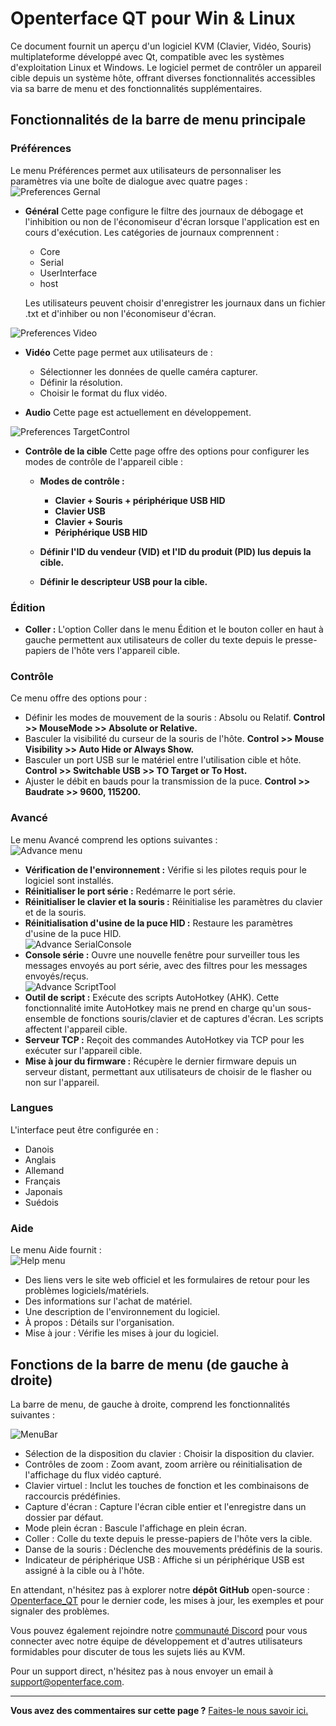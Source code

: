 # Openterface QT pour Win & Linux

Ce document fournit un aperçu d'un logiciel KVM (Clavier, Vidéo, Souris) multiplateforme développé avec Qt, compatible avec les systèmes d'exploitation Linux et Windows. Le logiciel permet de contrôler un appareil cible depuis un système hôte, offrant diverses fonctionnalités accessibles via sa barre de menu et des fonctionnalités supplémentaires.

## Fonctionnalités de la barre de menu principale

### Préférences

Le menu Préférences permet aux utilisateurs de personnaliser les paramètres via une boîte de dialogue avec quatre pages :<br>
![Preferences Gernal](https://assets.openterface.com/images/qt/preferenceGernal.png)

-   **Général** Cette page configure le filtre des journaux de débogage et l'inhibition ou non de l'économiseur d'écran lorsque l'application est en cours d'exécution. Les catégories de journaux comprennent :

    -   Core
    -   Serial
    -   UserInterface
    -   host

    Les utilisateurs peuvent choisir d'enregistrer les journaux dans un fichier .txt et d'inhiber ou non l'économiseur d'écran.<br>

![Preferences Video](https://assets.openterface.com/images/qt/preferenceVideo.png)

-   **Vidéo** Cette page permet aux utilisateurs de :

    -   Sélectionner les données de quelle caméra capturer.
    -   Définir la résolution.
    -   Choisir le format du flux vidéo.

-   **Audio** Cette page est actuellement en développement.<br>

![Preferences TargetControl](https://assets.openterface.com/images/qt/preferenceTargetControl.png)

-   **Contrôle de la cible** Cette page offre des options pour configurer les modes de contrôle de l'appareil cible :

    -   **Modes de contrôle :**

        -   **Clavier + Souris + périphérique USB HID**
        -   **Clavier USB**
        -   **Clavier + Souris**
        -   **Périphérique USB HID**

    -   **Définir l'ID du vendeur (VID) et l'ID du produit (PID) lus depuis la cible.**
    -   **Définir le descripteur USB pour la cible.**

### Édition

-   **Coller :** L'option Coller dans le menu Édition et le bouton coller en haut à gauche permettent aux utilisateurs de coller du texte depuis le presse-papiers de l'hôte vers l'appareil cible.

### Contrôle

Ce menu offre des options pour :<br>

-   Définir les modes de mouvement de la souris : Absolu ou Relatif. **Control >> MouseMode >> Absolute or Relative.**
-   Basculer la visibilité du curseur de la souris de l'hôte. **Control >> Mouse Visibility >> Auto Hide or Always Show.**
-   Basculer un port USB sur le matériel entre l'utilisation cible et hôte. **Control >> Switchable USB >> TO Target or To Host.**
-   Ajuster le débit en bauds pour la transmission de la puce. **Control >> Baudrate >> 9600, 115200.**

### Avancé

Le menu Avancé comprend les options suivantes :<br>
![Advance menu](https://assets.openterface.com/images/qt/menuAdvance.png)

-   **Vérification de l'environnement :** Vérifie si les pilotes requis pour le logiciel sont installés.
-   **Réinitialiser le port série :** Redémarre le port série.
-   **Réinitialiser le clavier et la souris :** Réinitialise les paramètres du clavier et de la souris.
-   **Réinitialisation d'usine de la puce HID :** Restaure les paramètres d'usine de la puce HID.<br>
    ![Advance SerialConsole](https://assets.openterface.com/images/qt/advanceSerialConsole.png)
-   **Console série :** Ouvre une nouvelle fenêtre pour surveiller tous les messages envoyés au port série, avec des filtres pour les messages envoyés/reçus.<br>
    ![Advance ScriptTool](https://assets.openterface.com/images/qt/advanceScriptTool.png)
-   **Outil de script :** Exécute des scripts AutoHotkey (AHK). Cette fonctionnalité imite AutoHotkey mais ne prend en charge qu'un sous-ensemble de fonctions souris/clavier et de captures d'écran. Les scripts affectent l'appareil cible.
-   **Serveur TCP :** Reçoit des commandes AutoHotkey via TCP pour les exécuter sur l'appareil cible.
-   **Mise à jour du firmware :** Récupère le dernier firmware depuis un serveur distant, permettant aux utilisateurs de choisir de le flasher ou non sur l'appareil.

### Langues

L'interface peut être configurée en :

-   Danois
-   Anglais
-   Allemand
-   Français
-   Japonais
-   Suédois

### Aide

Le menu Aide fournit : <br>
![Help menu](https://assets.openterface.com/images/qt/menuHelp.png)

-   Des liens vers le site web officiel et les formulaires de retour pour les problèmes logiciels/matériels.
-   Des informations sur l'achat de matériel.
-   Une description de l'environnement du logiciel.
-   À propos : Détails sur l'organisation.
-   Mise à jour : Vérifie les mises à jour du logiciel.

## Fonctions de la barre de menu (de gauche à droite)

La barre de menu, de gauche à droite, comprend les fonctionnalités suivantes :<br>

![MenuBar](https://assets.openterface.com/images/qt/menubar.png)

-   Sélection de la disposition du clavier : Choisir la disposition du clavier.
-   Contrôles de zoom : Zoom avant, zoom arrière ou réinitialisation de l'affichage du flux vidéo capturé.
-   Clavier virtuel : Inclut les touches de fonction et les combinaisons de raccourcis prédéfinies.
-   Capture d'écran : Capture l'écran cible entier et l'enregistre dans un dossier par défaut.
-   Mode plein écran : Bascule l'affichage en plein écran.
-   Coller : Colle du texte depuis le presse-papiers de l'hôte vers la cible.
-   Danse de la souris : Déclenche des mouvements prédéfinis de la souris.
-   Indicateur de périphérique USB : Affiche si un périphérique USB est assigné à la cible ou à l'hôte.

En attendant, n'hésitez pas à explorer notre **dépôt GitHub** open-source : [Openterface_QT](https://github.com/TechxArtisanStudio/Openterface_QT) pour le dernier code, les mises à jour, les exemples et pour signaler des problèmes.

Vous pouvez également rejoindre notre [communauté Discord](/discord) pour vous connecter avec notre équipe de développement et d'autres utilisateurs formidables pour discuter de tous les sujets liés au KVM.

Pour un support direct, n'hésitez pas à nous envoyer un email à [support@openterface.com](mailto:support@openterface.com).

---

**Vous avez des commentaires sur cette page ?** [Faites-le nous savoir ici.](https://forms.gle/wmxoR2C1VdG36mT69)
